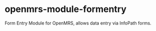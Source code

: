 openmrs-module-formentry
========================

Form Entry Module for OpenMRS, allows data entry via InfoPath forms.